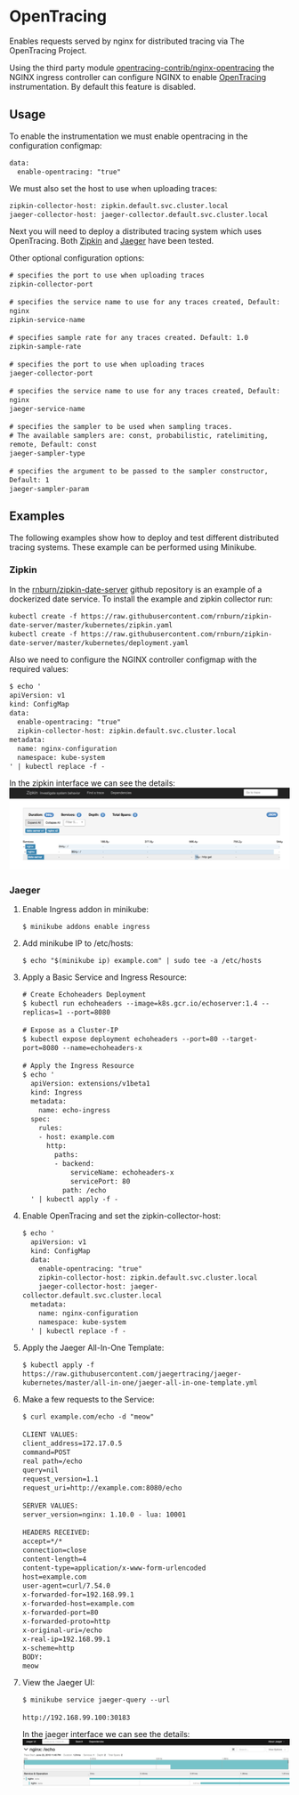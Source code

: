 # OpenTracing

Enables requests served by nginx for distributed tracing via The OpenTracing Project.

Using the third party module [opentracing-contrib/nginx-opentracing](https://github.com/opentracing-contrib/nginx-opentracing) the NGINX ingress controller can configure NGINX to enable [OpenTracing](http://opentracing.io) instrumentation.
By default this feature is disabled.

## Usage

To enable the instrumentation we must enable opentracing in the configuration configmap:
```
data:
  enable-opentracing: "true"
```

We must also set the host to use when uploading traces:

```
zipkin-collector-host: zipkin.default.svc.cluster.local
jaeger-collector-host: jaeger-collector.default.svc.cluster.local
```

Next you will need to deploy a distributed tracing system which uses OpenTracing. Both [Zipkin](https://github.com/openzipkin/zipkin) and
[Jaeger](https://github.com/jaegertracing/jaeger) have been tested.

Other optional configuration options:
```
# specifies the port to use when uploading traces
zipkin-collector-port

# specifies the service name to use for any traces created, Default: nginx
zipkin-service-name

# specifies sample rate for any traces created. Default: 1.0
zipkin-sample-rate

# specifies the port to use when uploading traces
jaeger-collector-port

# specifies the service name to use for any traces created, Default: nginx
jaeger-service-name

# specifies the sampler to be used when sampling traces.
# The available samplers are: const, probabilistic, ratelimiting, remote, Default: const
jaeger-sampler-type

# specifies the argument to be passed to the sampler constructor, Default: 1
jaeger-sampler-param
```

## Examples

The following examples show how to deploy and test different distributed tracing systems. These example can be performed
using Minikube.

### Zipkin

In the [rnburn/zipkin-date-server](https://github.com/rnburn/zipkin-date-server)
github repository is an example of a dockerized date service. To install the example and zipkin collector run:

```
kubectl create -f https://raw.githubusercontent.com/rnburn/zipkin-date-server/master/kubernetes/zipkin.yaml
kubectl create -f https://raw.githubusercontent.com/rnburn/zipkin-date-server/master/kubernetes/deployment.yaml
```

Also we need to configure the NGINX controller configmap with the required values:

```
$ echo '
apiVersion: v1
kind: ConfigMap
data:
  enable-opentracing: "true"
  zipkin-collector-host: zipkin.default.svc.cluster.local
metadata:
  name: nginx-configuration
  namespace: kube-system
' | kubectl replace -f -
```

In the zipkin interface we can see the details:
![zipkin screenshot](../../images/zipkin-demo.png "zipkin collector screenshot")

### Jaeger

1. Enable Ingress addon in minikube:
    ```
    $ minikube addons enable ingress
    ```

2. Add minikube IP to /etc/hosts:
    ```
    $ echo "$(minikube ip) example.com" | sudo tee -a /etc/hosts
    ```

3. Apply a Basic Service and Ingress Resource:
    ```
    # Create Echoheaders Deployment
    $ kubectl run echoheaders --image=k8s.gcr.io/echoserver:1.4 --replicas=1 --port=8080
    
    # Expose as a Cluster-IP
    $ kubectl expose deployment echoheaders --port=80 --target-port=8080 --name=echoheaders-x
    
    # Apply the Ingress Resource
    $ echo '
      apiVersion: extensions/v1beta1
      kind: Ingress
      metadata:
        name: echo-ingress
      spec:
        rules:
        - host: example.com
          http:
            paths:
            - backend:
                serviceName: echoheaders-x
                servicePort: 80
              path: /echo
      ' | kubectl apply -f -
    ```

4. Enable OpenTracing and set the zipkin-collector-host:
    ```
    $ echo '
      apiVersion: v1
      kind: ConfigMap
      data:
        enable-opentracing: "true"
        zipkin-collector-host: zipkin.default.svc.cluster.local
        jaeger-collector-host: jaeger-collector.default.svc.cluster.local
      metadata:
        name: nginx-configuration
        namespace: kube-system
      ' | kubectl replace -f -
    ```

5. Apply the Jaeger All-In-One Template:
    ```
    $ kubectl apply -f https://raw.githubusercontent.com/jaegertracing/jaeger-kubernetes/master/all-in-one/jaeger-all-in-one-template.yml
    ```

6. Make a few requests to the Service:
    ```
    $ curl example.com/echo -d "meow"
    
    CLIENT VALUES:
    client_address=172.17.0.5
    command=POST
    real path=/echo
    query=nil
    request_version=1.1
    request_uri=http://example.com:8080/echo
    
    SERVER VALUES:
    server_version=nginx: 1.10.0 - lua: 10001
    
    HEADERS RECEIVED:
    accept=*/*
    connection=close
    content-length=4
    content-type=application/x-www-form-urlencoded
    host=example.com
    user-agent=curl/7.54.0
    x-forwarded-for=192.168.99.1
    x-forwarded-host=example.com
    x-forwarded-port=80
    x-forwarded-proto=http
    x-original-uri=/echo
    x-real-ip=192.168.99.1
    x-scheme=http
    BODY:
    meow
    ```

7. View the Jaeger UI:
    ```
    $ minikube service jaeger-query --url
    
    http://192.168.99.100:30183
    ```
    
    In the jaeger interface we can see the details:
    ![jaeger screenshot](../../images/jaeger-demo.png "jaeger collector screenshot")
